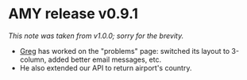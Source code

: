 # AMY release v0.9.1

*This note was taken from v1.0.0; sorry for the brevity.*

-   [Greg][] has worked on the "problems" page: switched its layout
    to 3-column, added better email messages, etc.
-   He also extended our API to return airport's country.

[Greg]: https://github.com/gvwilson
